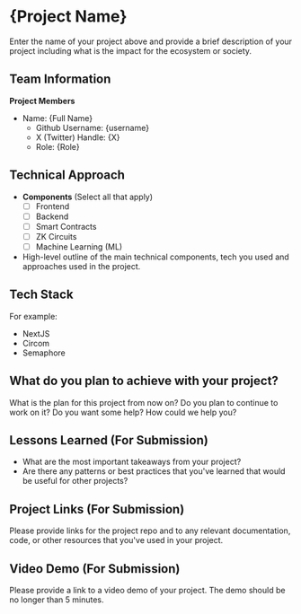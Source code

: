 # {Project Name}

Enter the name of your project above and provide a brief description of your project including what is the impact for the ecosystem or society.

## Team Information

**Project Members**

- Name: {Full Name}
  - Github Username: {username}
  - X (Twitter) Handle: {X}
  - Role: {Role}

## Technical Approach

- **Components** (Select all that apply)
  - [ ] Frontend
  - [ ] Backend
  - [ ] Smart Contracts
  - [ ] ZK Circuits
  - [ ] Machine Learning (ML)

- High-level outline of the main technical components, tech you used and approaches used in the project.

## Tech Stack
For example:
- NextJS
- Circom
- Semaphore

## What do you plan to achieve with your project?

What is the plan for this project from now on? Do you plan to continue to work on it? Do you want some help? How could we help you?

## Lessons Learned (For Submission)

- What are the most important takeaways from your project?
- Are there any patterns or best practices that you've learned that would be useful for other projects?

## Project Links (For Submission)

Please provide links for the project repo and to any relevant documentation, code, or other resources that you've used in your project.

## Video Demo (For Submission)

Please provide a link to a video demo of your project. The demo should be no longer than 5 minutes.
